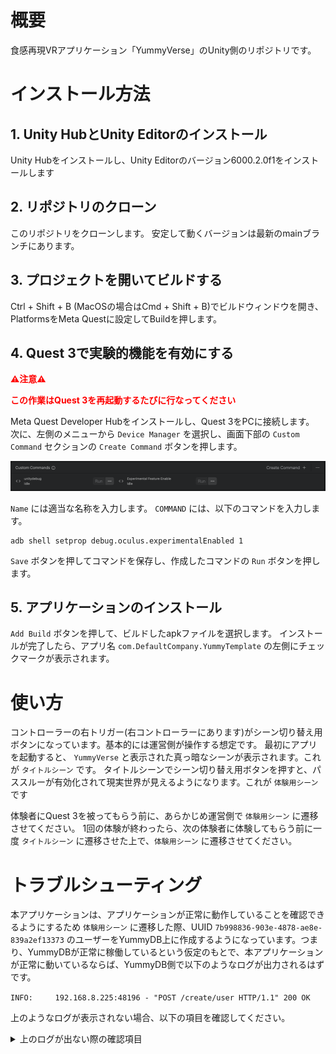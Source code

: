 # 概要
食感再現VRアプリケーション「YummyVerse」のUnity側のリポジトリです。

# インストール方法

## 1. Unity HubとUnity Editorのインストール
Unity Hubをインストールし、Unity Editorのバージョン6000.2.0f1をインストールします

## 2. リポジトリのクローン
このリポジトリをクローンします。
安定して動くバージョンは最新のmainブランチにあります。

## 3. プロジェクトを開いてビルドする
Ctrl + Shift + B (MacOSの場合はCmd + Shift + B)でビルドウィンドウを開き、PlatformsをMeta Questに設定してBuildを押します。


## 4. Quest 3で実験的機能を有効にする

<strong>
<font color="Red">
⚠️注意⚠️ 

この作業はQuest 3を再起動するたびに行なってください 
</font>
</strong>

Meta Quest Developer Hubをインストールし、Quest 3をPCに接続します。
次に、左側のメニューから `Device Manager` を選択し、画面下部の `Custom Command` セクションの `Create Command` ボタンを押します。

![Custom Command](./docs_image/adb.png)

`Name` には適当な名称を入力します。 `COMMAND` には、以下のコマンドを入力します。

``` 
adb shell setprop debug.oculus.experimentalEnabled 1
```

`Save` ボタンを押してコマンドを保存し、作成したコマンドの `Run` ボタンを押します。

## 5. アプリケーションのインストール
 `Add Build` ボタンを押して、ビルドしたapkファイルを選択します。
インストールが完了したら、アプリ名 `com.DefaultCompany.YummyTemplate` の左側にチェックマークが表示されます。

# 使い方
コントローラーの右トリガー(右コントローラーにあります)がシーン切り替え用ボタンになっています。基本的には運営側が操作する想定です。
最初にアプリを起動すると、 `YummyVerse` と表示された真っ暗なシーンが表示されます。これが `タイトルシーン` です。
タイトルシーンでシーン切り替え用ボタンを押すと、パススルーが有効化されて現実世界が見えるようになります。これが `体験用シーン` です

体験者にQuest 3を被ってもらう前に、あらかじめ運営側で `体験用シーン` に遷移させてください。
1回の体験が終わったら、次の体験者に体験してもらう前に一度 `タイトルシーン` に遷移させた上で、`体験用シーン` に遷移させてください。

# トラブルシューティング
本アプリケーションは、アプリケーションが正常に動作していることを確認できるようにするため `体験用シーン` に遷移した際、UUID `7b998836-903e-4878-ae8e-839a2ef13373` のユーザーをYummyDB上に作成するようになっています。つまり、YummyDBが正常に稼働しているという仮定のもとで、本アプリケーションが正常に動いているならば、YummyDB側で以下のようなログが出力されるはずです。

`INFO:     192.168.8.225:48196 - "POST /create/user HTTP/1.1" 200 OK`

上のようなログが表示されない場合、以下の項目を確認してください。
<details><summary>上のログが出ない際の確認項目</summary>
 
## Quest 3がインターネットに接続しているか
Quest 3のWi-Fi設定を確認してください。

## APIエンドポイントの設定が間違っていないか
`Assets/FoodDB/Scripts/Model/TestFoodDBHandler.cs` の変数 ` private const string APIEndpoint` がAPIエンドポイントのURLになっています。URLが実際に運用されているサーバーのものと一致するかどうか確認してください。一致していなかった場合、この変数を正しいURLに変更して再び アプリケーションのビルドを行なってください。
</details>
